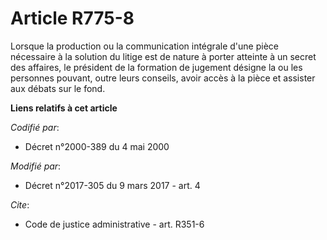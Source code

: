 # Article R775-8

Lorsque la production ou la communication intégrale d'une pièce nécessaire à la solution du litige est de nature à porter
atteinte à un secret des affaires, le président de la formation de jugement désigne la ou les personnes pouvant, outre leurs
conseils, avoir accès à la pièce et assister aux débats sur le fond.

**Liens relatifs à cet article**

_Codifié par_:

  - Décret n°2000-389 du 4 mai 2000

_Modifié par_:

  - Décret n°2017-305 du 9 mars 2017 - art. 4

_Cite_:

  - Code de justice administrative - art. R351-6
